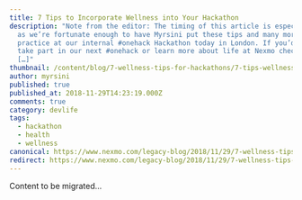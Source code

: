 ```yaml
---
title: 7 Tips to Incorporate Wellness into Your Hackathon
description: "Note from the editor: The timing of this article is especially apt
  as we’re fortunate enough to have Myrsini put these tips and many more into
  practice at our internal #onehack Hackathon today in London. If you’d like to
  take part in our next #onehack or learn more about life at Nexmo check out our
  […]"
thumbnail: /content/blog/7-wellness-tips-for-hackathons/7-tips-wellness-hackathons.png
author: myrsini
published: true
published_at: 2018-11-29T14:23:19.000Z
comments: true
category: devlife
tags:
  - hackathon
  - health
  - wellness
canonical: https://www.nexmo.com/legacy-blog/2018/11/29/7-wellness-tips-for-hackathons
redirect: https://www.nexmo.com/legacy-blog/2018/11/29/7-wellness-tips-for-hackathons
---
```


Content to be migrated...
